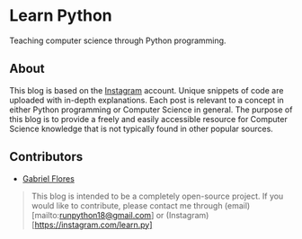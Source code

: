# Learn Python

Teaching computer science through Python programming.

## About

This blog is based on the [Instagram](https://instagram.com/learn.py) account. Unique snippets of code are uploaded with in-depth explanations. Each post is relevant to a concept in either Python programming or Computer Science in general. The purpose of this blog is to provide a freely and easily accessible resource for Computer Science knowledge that is not typically found in other popular sources.

## Contributors

* [Gabriel Flores](https://github.com/rgabeflores)

> This blog is intended to be a completely open-source project. If you would like to contribute, please contact me through (email)[mailto:runpython18@gmail.com] or (Instagram)[https://instagram.com/learn.py]
